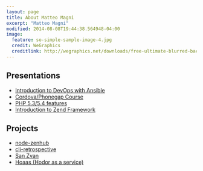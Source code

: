 ```yaml
---
layout: page
title: About Matteo Magni
excerpt: "Matteo Magni"
modified: 2014-08-08T19:44:38.564948-04:00
image:
  feature: so-simple-sample-image-4.jpg
  credit: WeGraphics
  creditlink: http://wegraphics.net/downloads/free-ultimate-blurred-background-pack/
---
```


<h2>Presentations</h2>
<ul>
<li><a href="/Introduction-to-DevOps-with-Ansible/">Introduction to DevOps with Ansible</a></li>
<li><a href="/presentation-cordova-phonegap-course">Cordova/Phonegap Course</a></li>
<li><a href="/presentation-pugbo-php54">PHP 5.3/5.4 features</a></li>
<li><a href="http://www.slideshare.net/ilbonzo/introduction-to-zend-framework-13136119">Introduction to Zend Framework</a></li>
</ul>

<h2>Projects</h2>
<ul>
<li><a href="https://www.npmjs.com/package/node-zenhub">node-zenhub</a></li>  
<li><a href="https://www.npmjs.com/package/cli-retrospective">cli-retrospective</a></li>
<li><a href="http://app.sanzvan.it">San Zvan</a></li>
<li><a href="http://hoaas.herokuapp.com/">Hoaas (Hodor as a service)</a></li>
</ul>
